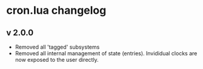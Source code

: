 # cron.lua changelog

## v 2.0.0

* Removed all 'tagged' subsystems
* Removed all internal management of state (entries). Invididual clocks are now exposed to the user directly.

